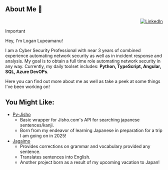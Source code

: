 ## About Me 👋

<p align="right">
  <a href="https://www.linkedin.com/in/logan-lupeamanu" title="LinkedIn"><img src="https://img.shields.io/badge/LinkedIn-blue.svg?style=for-the-badge" alt="LinkedIn"></a>
</p>

> [!IMPORTANT]
> Hey, I'm Logan Lupeamanu!
>
> I am a Cyber Security Professional with near 3 years of combined experience automating network security as well as in incident response and analysis. My goal is to obtain a full time role automating network security in any way. Currently, my daily toolset includes: **Python, TypeScript, Angular, SQL, Azure DevOPs**.
> 
> Here you can find out more about me as well as take a peek at some things I've been working on!

## You Might Like:
- [Py-Jisho](https://github.com/Lupeamanu/pysho)
  - Basic wrapper for Jisho.com's API for searching japanese sentences/kanji.
  - Born from my endeavor of learning Japanese in preparation for a trip I am going on in 2025!
- [Jagaimo](https://github.com/Lupeamanu/jagaimo)
  - Provides corrections on grammar and vocabulary provided any sentence.
  - Translates sentences into English.
  - Another project born as a result of my upcoming vacation to Japan!
